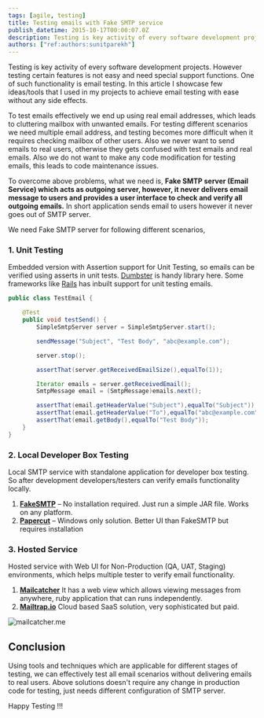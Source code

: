 ```yaml
---
tags: [agile, testing]
title: Testing emails with Fake SMTP service
publish_datetime: 2015-10-17T00:00:07.0Z
description: Testing is key activity of every software development projects. However testing certain features is not easy and need special support functions. One of such functionality is email testing. In this article I showcase few tools that I used in my projects for achieving email testing easily without any side effects.
authors: ["ref:authors:sunitparekh"]
---
```


Testing is key activity of every software development projects. However testing certain features is not easy and need special support functions. One of such functionality is email testing. In this article I showcase few ideas/tools that I used in my projects to achieve email testing with ease without any side effects.

To test emails effectively we end up using real email addresses, which leads to cluttering mailbox with unwanted emails. For testing different scenarios we need multiple email address, and testing becomes more difficult when it requires checking mailbox of other users. Also we never want to send emails to real users, otherwise they gets confused with test emails and real emails. Also we do not want to make any code modification for testing emails, this leads to code maintenance issues.

To overcome above problems, what we need is, **Fake SMTP server (Email Service) which acts as outgoing server, however, it never delivers email message to users and provides a user interface to check and verify all outgoing emails.** In short application sends email to users however it never goes out of SMTP server. 
   
We need Fake SMTP server for following different scenarios,

### 1. Unit Testing

Embedded version with Assertion support for Unit Testing, so emails can be verified using asserts in unit tests. [Dumbster](http://quintanasoft.com/dumbster/) is handy library here. Some frameworks like [Rails](http://guides.rubyonrails.org/testing.html#testing-your-mailers) has inbuilt support for unit testing emails.
  
~~~java
public class TestEmail {

    @Test
    public void testSend() {
        SimpleSmtpServer server = SimpleSmtpServer.start();

        sendMessage("Subject", "Test Body", "abc@example.com");

        server.stop();

        assertThat(server.getReceivedEmailSize(),equalTo(1));

        Iterator emails = server.getReceivedEmail();
        SmtpMessage email = (SmtpMessage)emails.next();

        assertThat(email.getHeaderValue("Subject"),equalTo("Subject"));
        assertThat(email.getHeaderValue("To"),equalTo("abc@example.com"));
        assertThat(email.getBody(),equalTo("Test Body"));
    }
}
~~~  


### 2. Local Developer Box Testing

Local SMTP service with standalone application for developer box testing. So after development developers/testers can verify emails functionality locally.

1.	[**FakeSMTP**](https://nilhcem.github.io/FakeSMTP/) – No installation required. Just run a simple JAR file. Works on any platform.
2.	[**Papercut**](https://github.com/jaben/papercut) – Windows only solution. Better UI than FakeSMTP but requires installation


### 3. Hosted Service

Hosted service with Web UI for Non-Production (QA, UAT, Staging) environments, which helps multiple tester to verify email functionality.
  
1.	[**Mailcatcher**](http://mailcatcher.me/) It has a web view which allows viewing messages from anywhere, ruby application that can runs independently.
2.	[**Mailtrap.io**](https://mailtrap.io) Cloud based SaaS solution, very sophisticated but paid. 
  
![mailcatcher.me](ref:images:posts/testing-emails-with-fake-mock-smtp-service/testing-emails-with-fake-mock-smtp-service.png)
  
## Conclusion  

Using tools and techniques which are applicable for different stages of testing, we can effectively test all email scenarios without delivering emails to real users. Above solutions doesn't require any change in production code for testing, just needs different configuration of SMTP server. 
  
Happy Testing !!!  


  
  
     
   
